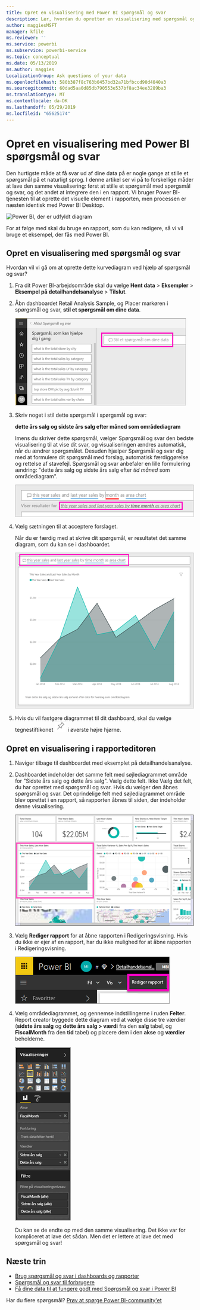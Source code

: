 ```yaml
---
title: Opret en visualisering med Power BI spørgsmål og svar
description: Lær, hvordan du opretter en visualisering med spørgsmål og svar i Power BI-tjenesten ved hjælp af eksemplet på Detailhandelsanalyse
author: maggiesMSFT
manager: kfile
ms.reviewer: ''
ms.service: powerbi
ms.subservice: powerbi-service
ms.topic: conceptual
ms.date: 05/13/2019
ms.author: maggies
LocalizationGroup: Ask questions of your data
ms.openlocfilehash: 580b387f8c763b0457bd32a71bfbccd90d4040a3
ms.sourcegitcommit: 60dad5aa0d85db790553e537bf8ac34ee3289ba3
ms.translationtype: MT
ms.contentlocale: da-DK
ms.lasthandoff: 05/29/2019
ms.locfileid: "65625174"
---
```

# <a name="create-a-visual-with-power-bi-qa"></a>Opret en visualisering med Power BI spørgsmål og svar

Den hurtigste måde at få svar ud af dine data på er nogle gange at stille et spørgsmål på et naturligt sprog.  I denne artikel ser vi på to forskellige måder at lave den samme visualisering: først at stille et spørgsmål med spørgsmål og svar, og det andet at integrere den i en rapport. Vi bruger Power BI-tjenesten til at oprette det visuelle element i rapporten, men processen er næsten identisk med Power BI Desktop.

![Power BI, der er udfyldt diagram](media/power-bi-visualization-introduction-to-q-and-a/power-bi-qna-create-visual.png)

For at følge med skal du bruge en rapport, som du kan redigere, så vi vil bruge et eksempel, der fås med Power BI.

## <a name="create-a-visual-with-qa"></a>Opret en visualisering med spørgsmål og svar

Hvordan vil vi gå om at oprette dette kurvediagram ved hjælp af spørgsmål og svar?

1. Fra dit Power BI-arbejdsområde skal du vælge **Hent data** \> **Eksempler** \> **Eksempel på detailhandelsanalyse** > **Tilslut**.

1. Åbn dashboardet Retail Analysis Sample, og Placer markøren i spørgsmål og svar, **stil et spørgsmål om dine data**.

    ![Placer markøren i spørgsmål og svar](media/power-bi-visualization-introduction-to-q-and-a/power-bi-qna-cursor-in-qna-box.png)

2. Skriv noget i stil dette spørgsmål i spørgsmål og svar:
   
    **dette års salg og sidste års salg efter måned som områdediagram**
   
    Imens du skriver dette spørgsmål, vælger Spørgsmål og svar den bedste visualisering til at vise dit svar, og visualiseringen ændres automatisk, når du ændrer spørgsmålet. Desuden hjælper Spørgsmål og svar dig med at formulere dit spørgsmål med forslag, automatisk færdiggørelse og rettelse af stavefejl. Spørgsmål og svar anbefaler en lille formulering ændring: "dette års salg og sidste års salg efter *tid måned* som områdediagram".  

    ![Korrigeret formulering, spørgsmål og svar](media/power-bi-visualization-introduction-to-q-and-a/power-bi-qna-corrected-create-filled-chart.png)

4. Vælg sætningen til at acceptere forslaget. 
   
   Når du er færdig med at skrive dit spørgsmål, er resultatet det samme diagram, som du kan se i dashboardet.
   
   ![Spørgsmål og svar udfyldt områdediagram](media/power-bi-visualization-introduction-to-q-and-a/power-bi-qna-create-filled-chart.png)

4. Hvis du vil fastgøre diagrammet til dit dashboard, skal du vælge tegnestiftikonet ![Tegnestiftikon](media/power-bi-visualization-introduction-to-q-and-a/pinnooutline.png) i øverste højre hjørne.

## <a name="create-a-visual-in-the-report-editor"></a>Opret en visualisering i rapporteditoren

1. Naviger tilbage til dashboardet med eksemplet på detailhandelsanalyse.
   
2. Dashboardet indeholder det samme felt med søjlediagrammet område for "Sidste års salg og dette års salg".  Vælg dette felt. Ikke Vælg det felt, du har oprettet med spørgsmål og svar. Hvis du vælger den åbnes spørgsmål og svar. Det oprindelige felt med søjlediagrammet område blev oprettet i en rapport, så rapporten åbnes til siden, der indeholder denne visualisering.

    ![Dashboard med eksempel på detailhandelsanalyse](media/power-bi-visualization-introduction-to-q-and-a/power-bi-dashboard.png)

1. Vælg **Rediger rapport** for at åbne rapporten i Redigeringsvisning.  Hvis du ikke er ejer af en rapport, har du ikke mulighed for at åbne rapporten i Redigeringsvisning.
   
    ![Knappen Rediger rapport](media/power-bi-visualization-introduction-to-q-and-a/power-bi-edit-report.png)
4. Vælg områdediagrammet, og gennemse indstillingerne i ruden **Felter**.  Report creator byggede dette diagram ved at vælge disse tre værdier (**sidste års salg** og **dette års salg > værdi** fra den **salg** tabel, og  **FiscalMonth** fra den **tid** tabel) og placere dem i den **akse** og **værdier** beholderne.
   
    ![Ruden Visualiseringer](media/power-bi-visualization-introduction-to-q-and-a/gnatutorial_3-new.png)

    Du kan se de endte op med den samme visualisering. Det ikke var for kompliceret at lave det sådan. Men det er lettere at lave det med spørgsmål og svar!

## <a name="next-steps"></a>Næste trin

- [Brug spørgsmål og svar i dashboards og rapporter](power-bi-tutorial-q-and-a.md)  
- [Spørgsmål og svar til forbrugere](consumer/end-user-q-and-a.md)
- [Få dine data til at fungere godt med Spørgsmål og svar i Power BI](service-prepare-data-for-q-and-a.md)

Har du flere spørgsmål? [Prøv at spørge Power BI-community'et](http://community.powerbi.com/)

